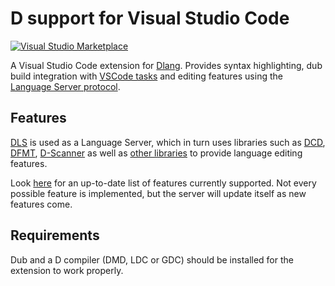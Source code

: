 # D support for Visual Studio Code

[![Visual Studio Marketplace](https://img.shields.io/vscode-marketplace/v/LaurentTreguier.vscode-dls.svg?style=flat-square)](https://marketplace.visualstudio.com/items?itemName=LaurentTreguier.vscode-dls)

A Visual Studio Code extension for [Dlang](https://dlang.org).
Provides syntax highlighting, dub build integration with [VSCode tasks](https://code.visualstudio.com/Docs/editor/tasks) and editing features using the [Language Server protocol](https://microsoft.github.io/language-server-protocol).

## Features

[DLS](https://github.com/d-language-server/dls) is used as a Language Server, which in turn uses libraries such as [DCD](http://dcd.dub.pm), [DFMT](http://dfmt.dub.pm), [D-Scanner](http://dscanner.dub.pm) as well as [other libraries](https://github.com/d-language-server/dls/blob/master/README.md) to provide language editing features.

Look [here](https://github.com/d-language-server/dls) for an up-to-date list of features currently supported.
Not every possible feature is implemented, but the server will update itself as new features come.

## Requirements

Dub and a D compiler (DMD, LDC or GDC) should be installed for the extension to work properly.

